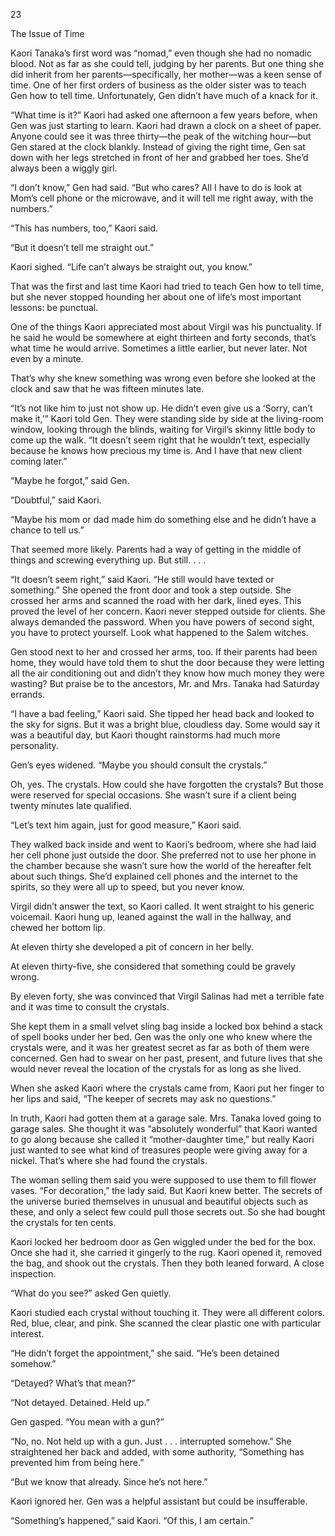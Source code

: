 23

The Issue of Time



Kaori Tanaka’s first word was “nomad,” even though she had no nomadic blood. Not as far as she could tell, judging by her parents. But one thing she did inherit from her parents—specifically, her mother—was a keen sense of time. One of her first orders of business as the older sister was to teach Gen how to tell time. Unfortunately, Gen didn’t have much of a knack for it. 

“What time is it?” Kaori had asked one afternoon a few years before, when Gen was just starting to learn. Kaori had drawn a clock on a sheet of paper. Anyone could see it was three thirty—the peak of the witching hour—but Gen stared at the clock blankly. Instead of giving the right time, Gen sat down with her legs stretched in front of her and grabbed her toes. She’d always been a wiggly girl.

“I don’t know,” Gen had said. “But who cares? All I have to do is look at Mom’s cell phone or the microwave, and it will tell me right away, with the numbers.”

“This has numbers, too,” Kaori said.

“But it doesn’t tell me straight out.”

Kaori sighed. “Life can’t always be straight out, you know.”

That was the first and last time Kaori had tried to teach Gen how to tell time, but she never stopped hounding her about one of life’s most important lessons: be punctual.

One of the things Kaori appreciated most about Virgil was his punctuality. If he said he would be somewhere at eight thirteen and forty seconds, that’s what time he would arrive. Sometimes a little earlier, but never later. Not even by a minute.

That’s why she knew something was wrong even before she looked at the clock and saw that he was fifteen minutes late.

“It’s not like him to just not show up. He didn’t even give us a ‘Sorry, can’t make it,’” Kaori told Gen. They were standing side by side at the living-room window, looking through the blinds, waiting for Virgil’s skinny little body to come up the walk. “It doesn’t seem right that he wouldn’t text, especially because he knows how precious my time is. And I have that new client coming later.”

“Maybe he forgot,” said Gen.

“Doubtful,” said Kaori.

“Maybe his mom or dad made him do something else and he didn’t have a chance to tell us.”

That seemed more likely. Parents had a way of getting in the middle of things and screwing everything up. But still. . . .

“It doesn’t seem right,” said Kaori. “He still would have texted or something.” She opened the front door and took a step outside. She crossed her arms and scanned the road with her dark, lined eyes. This proved the level of her concern. Kaori never stepped outside for clients. She always demanded the password. When you have powers of second sight, you have to protect yourself. Look what happened to the Salem witches.

Gen stood next to her and crossed her arms, too. If their parents had been home, they would have told them to shut the door because they were letting all the air conditioning out and didn’t they know how much money they were wasting? But praise be to the ancestors, Mr. and Mrs. Tanaka had Saturday errands.

“I have a bad feeling,” Kaori said. She tipped her head back and looked to the sky for signs. But it was a bright blue, cloudless day. Some would say it was a beautiful day, but Kaori thought rainstorms had much more personality.

Gen’s eyes widened. “Maybe you should consult the crystals.”

Oh, yes. The crystals. How could she have forgotten the crystals? But those were reserved for special occasions. She wasn’t sure if a client being twenty minutes late qualified.

“Let’s text him again, just for good measure,” Kaori said. 

They walked back inside and went to Kaori’s bedroom, where she had laid her cell phone just outside the door. She preferred not to use her phone in the chamber because she wasn’t sure how the world of the hereafter felt about such things. She’d explained cell phones and the internet to the spirits, so they were all up to speed, but you never know.

Virgil didn’t answer the text, so Kaori called. It went straight to his generic voicemail. Kaori hung up, leaned against the wall in the hallway, and chewed her bottom lip.

At eleven thirty she developed a pit of concern in her belly.

At eleven thirty-five, she considered that something could be gravely wrong.

By eleven forty, she was convinced that Virgil Salinas had met a terrible fate and it was time to consult the crystals.

She kept them in a small velvet sling bag inside a locked box behind a stack of spell books under her bed. Gen was the only one who knew where the crystals were, and it was her greatest secret as far as both of them were concerned. Gen had to swear on her past, present, and future lives that she would never reveal the location of the crystals for as long as she lived.

When she asked Kaori where the crystals came from, Kaori put her finger to her lips and said, “The keeper of secrets may ask no questions.”

In truth, Kaori had gotten them at a garage sale. Mrs. Tanaka loved going to garage sales. She thought it was “absolutely wonderful” that Kaori wanted to go along because she called it “mother-daughter time,” but really Kaori just wanted to see what kind of treasures people were giving away for a nickel. That’s where she had found the crystals. 

The woman selling them said you were supposed to use them to fill flower vases. “For decoration,” the lady said. But Kaori knew better. The secrets of the universe buried themselves in unusual and beautiful objects such as these, and only a select few could pull those secrets out. So she had bought the crystals for ten cents.

Kaori locked her bedroom door as Gen wiggled under the bed for the box. Once she had it, she carried it gingerly to the rug. Kaori opened it, removed the bag, and shook out the crystals. Then they both leaned forward. A close inspection.

“What do you see?” asked Gen quietly.

Kaori studied each crystal without touching it. They were all different colors. Red, blue, clear, and pink. She scanned the clear plastic one with particular interest.

“He didn’t forget the appointment,” she said. “He’s been detained somehow.”

“Detayed? What’s that mean?”

“Not detayed. Detained. Held up.”

Gen gasped. “You mean with a gun?”

“No, no. Not held up with a gun. Just . . . interrupted somehow.” She straightened her back and added, with some authority, “Something has prevented him from being here.”

“But we know that already. Since he’s not here.”

Kaori ignored her. Gen was a helpful assistant but could be insufferable. 

“Something’s happened,” said Kaori. “Of this, I am certain.”

